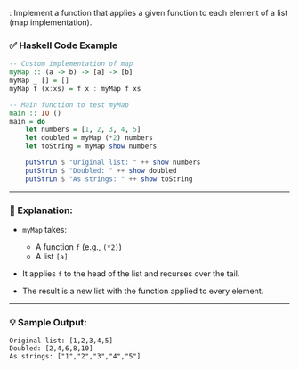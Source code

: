 : Implement a function that applies a given function to each element of a list (map implementation).



### ✅ Haskell Code Example

```haskell
-- Custom implementation of map
myMap :: (a -> b) -> [a] -> [b]
myMap _ [] = []
myMap f (x:xs) = f x : myMap f xs

-- Main function to test myMap
main :: IO ()
main = do
    let numbers = [1, 2, 3, 4, 5]
    let doubled = myMap (*2) numbers
    let toString = myMap show numbers

    putStrLn $ "Original list: " ++ show numbers
    putStrLn $ "Doubled: " ++ show doubled
    putStrLn $ "As strings: " ++ show toString
```

---

### 🧠 Explanation:

* `myMap` takes:

  * A function `f` (e.g., `(*2)`)
  * A list `[a]`
* It applies `f` to the head of the list and recurses over the tail.
* The result is a new list with the function applied to every element.

---

### 💡 Sample Output:

```
Original list: [1,2,3,4,5]
Doubled: [2,4,6,8,10]
As strings: ["1","2","3","4","5"]
```


